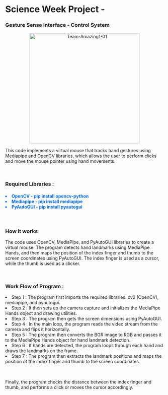 <h1>Science Week Project - </h1>
<h3>Gesture Sense Interface - Control System </h3>

 <p align="center">
    <img width="350" height="auto" src="https://i.ibb.co/tDkDQCC/Team-Amazing1-01.jpg" alt="Team-Amazing1-01" border="0"></p>
<p>This code implements a virtual mouse that tracks hand gestures using Mediapipe and OpenCV libraries, which allows the user to perform clicks and move the mouse pointer using hand movements.

</p>

<br/>
<h3>Required Libraries : </h3>
  <h4 style="color:#006cff">
     <li>OpenCV  - pip install opencv-python</li>
     <li>Mediapipe - pip install mediapipe</li>
     <li>PyAutoGUI - pip install pyautogui </li>
  </h4>

<br/>
<h3>How it works</h3>
<p>
   The code uses OpenCV, MediaPipe, and PyAutoGUI libraries to create a virtual mouse.
   The program detects hand landmarks using MediaPipe Hands, and then maps the position of the index finger and thumb to the screen coordinates using PyAutoGUI.
   The index finger is used as a cursor, while the thumb is used as a clicker.
</p>

<br/>
<h3>Work Flow of Program :</h3> 

<li>Step 1 : The program first imports the required libraries: cv2 (OpenCV), mediapipe, and pyautogui.</li>

<li>Step 2 : It then sets up the camera capture and initializes the MediaPipe Hands object and drawing utilities.</li>

<li>Step 3 : The program then gets the screen dimensions using PyAutoGUI.</li>

<li>Step 4 : In the main loop, the program reads the video stream from the camera and flips it horizontally.</li>

<li>Step 5 : The program then converts the BGR image to RGB and passes it to the MediaPipe Hands object for hand landmark detection.</li>

<li>Step 6 : If hands are detected, the program loops through each hand and draws the landmarks on the frame.
</li>

<li>Step 7 : The program then extracts the landmark positions and maps the position of the index finger and thumb to the screen coordinates.</li>

<br/><br/> Finally, the program checks the distance between the index finger and thumb, and performs a click or moves the cursor accordingly.
